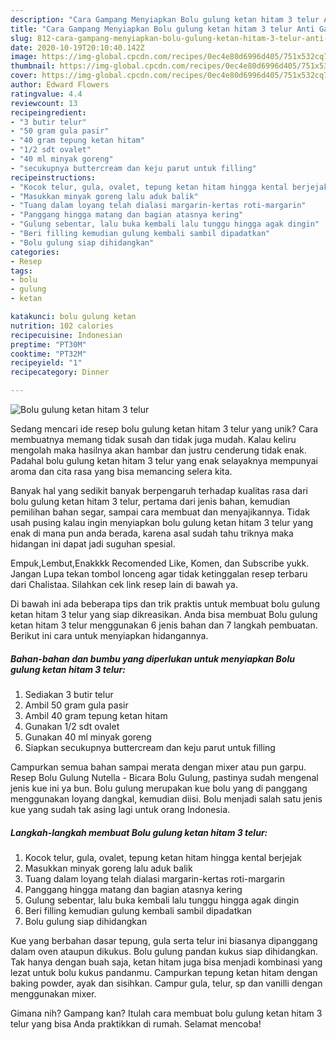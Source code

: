 ```yaml
---
description: "Cara Gampang Menyiapkan Bolu gulung ketan hitam 3 telur Anti Gagal"
title: "Cara Gampang Menyiapkan Bolu gulung ketan hitam 3 telur Anti Gagal"
slug: 812-cara-gampang-menyiapkan-bolu-gulung-ketan-hitam-3-telur-anti-gagal
date: 2020-10-19T20:10:40.142Z
image: https://img-global.cpcdn.com/recipes/0ec4e80d6996d405/751x532cq70/bolu-gulung-ketan-hitam-3-telur-foto-resep-utama.jpg
thumbnail: https://img-global.cpcdn.com/recipes/0ec4e80d6996d405/751x532cq70/bolu-gulung-ketan-hitam-3-telur-foto-resep-utama.jpg
cover: https://img-global.cpcdn.com/recipes/0ec4e80d6996d405/751x532cq70/bolu-gulung-ketan-hitam-3-telur-foto-resep-utama.jpg
author: Edward Flowers
ratingvalue: 4.4
reviewcount: 13
recipeingredient:
- "3 butir telur"
- "50 gram gula pasir"
- "40 gram tepung ketan hitam"
- "1/2 sdt ovalet"
- "40 ml minyak goreng"
- "secukupnya buttercream dan keju parut untuk filling"
recipeinstructions:
- "Kocok telur, gula, ovalet, tepung ketan hitam hingga kental berjejak"
- "Masukkan minyak goreng lalu aduk balik"
- "Tuang dalam loyang telah dialasi margarin-kertas roti-margarin"
- "Panggang hingga matang dan bagian atasnya kering"
- "Gulung sebentar, lalu buka kembali lalu tunggu hingga agak dingin"
- "Beri filling kemudian gulung kembali sambil dipadatkan"
- "Bolu gulung siap dihidangkan"
categories:
- Resep
tags:
- bolu
- gulung
- ketan

katakunci: bolu gulung ketan 
nutrition: 102 calories
recipecuisine: Indonesian
preptime: "PT30M"
cooktime: "PT32M"
recipeyield: "1"
recipecategory: Dinner

---
```



![Bolu gulung ketan hitam 3 telur](https://img-global.cpcdn.com/recipes/0ec4e80d6996d405/751x532cq70/bolu-gulung-ketan-hitam-3-telur-foto-resep-utama.jpg)

Sedang mencari ide resep bolu gulung ketan hitam 3 telur yang unik? Cara membuatnya memang tidak susah dan tidak juga mudah. Kalau keliru mengolah maka hasilnya akan hambar dan justru cenderung tidak enak. Padahal bolu gulung ketan hitam 3 telur yang enak selayaknya mempunyai aroma dan cita rasa yang bisa memancing selera kita.

Banyak hal yang sedikit banyak berpengaruh terhadap kualitas rasa dari bolu gulung ketan hitam 3 telur, pertama dari jenis bahan, kemudian pemilihan bahan segar, sampai cara membuat dan menyajikannya. Tidak usah pusing kalau ingin menyiapkan bolu gulung ketan hitam 3 telur yang enak di mana pun anda berada, karena asal sudah tahu triknya maka hidangan ini dapat jadi suguhan spesial.

Empuk,Lembut,Enakkkk Recomended Like, Komen, dan Subscribe yukk. Jangan Lupa tekan tombol lonceng agar tidak ketinggalan resep terbaru dari Chalistaa. Silahkan cek link resep lain di bawah ya.


Di bawah ini ada beberapa tips dan trik praktis untuk membuat bolu gulung ketan hitam 3 telur yang siap dikreasikan. Anda bisa membuat Bolu gulung ketan hitam 3 telur menggunakan 6 jenis bahan dan 7 langkah pembuatan. Berikut ini cara untuk menyiapkan hidangannya.

<!--inarticleads1-->

##### Bahan-bahan dan bumbu yang diperlukan untuk menyiapkan Bolu gulung ketan hitam 3 telur:

1. Sediakan 3 butir telur
1. Ambil 50 gram gula pasir
1. Ambil 40 gram tepung ketan hitam
1. Gunakan 1/2 sdt ovalet
1. Gunakan 40 ml minyak goreng
1. Siapkan secukupnya buttercream dan keju parut untuk filling


Campurkan semua bahan sampai merata dengan mixer atau pun garpu. Resep Bolu Gulung Nutella - Bicara Bolu Gulung, pastinya sudah mengenal jenis kue ini ya bun. Bolu gulung merupakan kue bolu yang di panggang menggunakan loyang dangkal, kemudian diisi. Bolu menjadi salah satu jenis kue yang sudah tak asing lagi untuk orang Indonesia. 

<!--inarticleads2-->

##### Langkah-langkah membuat Bolu gulung ketan hitam 3 telur:

1. Kocok telur, gula, ovalet, tepung ketan hitam hingga kental berjejak
1. Masukkan minyak goreng lalu aduk balik
1. Tuang dalam loyang telah dialasi margarin-kertas roti-margarin
1. Panggang hingga matang dan bagian atasnya kering
1. Gulung sebentar, lalu buka kembali lalu tunggu hingga agak dingin
1. Beri filling kemudian gulung kembali sambil dipadatkan
1. Bolu gulung siap dihidangkan


Kue yang berbahan dasar tepung, gula serta telur ini biasanya dipanggang dalam oven ataupun dikukus. Bolu gulung pandan kukus siap dihidangkan. Tak hanya dengan buah saja, ketan hitam juga bisa menjadi kombinasi yang lezat untuk bolu kukus pandanmu. Campurkan tepung ketan hitam dengan baking powder, ayak dan sisihkan. Campur gula, telur, sp dan vanilli dengan menggunakan mixer. 

Gimana nih? Gampang kan? Itulah cara membuat bolu gulung ketan hitam 3 telur yang bisa Anda praktikkan di rumah. Selamat mencoba!
